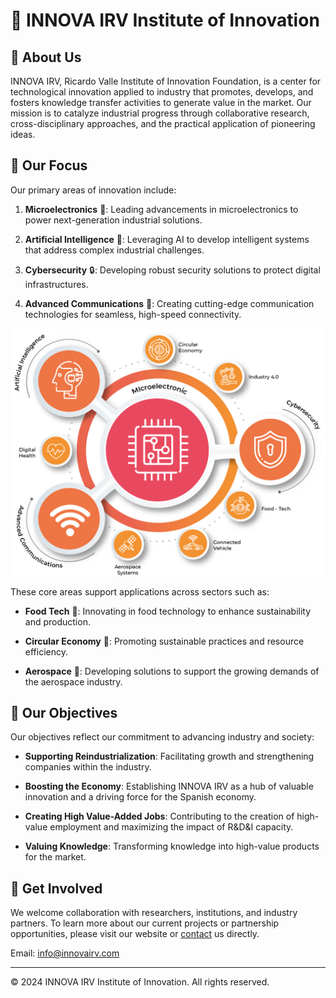 # 🚀 INNOVA IRV Institute of Innovation

## 🌟 About Us

INNOVA IRV, Ricardo Valle Institute of Innovation Foundation, is a center for technological innovation applied to industry that promotes, develops, and fosters knowledge transfer activities to generate value in the market. Our mission is to catalyze industrial progress through collaborative research, cross-disciplinary approaches, and the practical application of pioneering ideas.

## 🔬 Our Focus

Our primary areas of innovation include:

1. **Microelectronics** 🔧: Leading advancements in microelectronics to power next-generation industrial solutions.

2. **Artificial Intelligence** 🤖: Leveraging AI to develop intelligent systems that address complex industrial challenges.

3. **Cybersecurity** 🔒: Developing robust security solutions to protect digital infrastructures.

4. **Advanced Communications** 📡: Creating cutting-edge communication technologies for seamless, high-speed connectivity.

<div align=center>
  <img src="./FIRVI_core_areas.png" alt="Core Areas of Focus" width="600"/>
</div>

These core areas support applications across sectors such as:

- **Food Tech** 🍲: Innovating in food technology to enhance sustainability and production.

- **Circular Economy** 🔄: Promoting sustainable practices and resource efficiency.

- **Aerospace** 🚀: Developing solutions to support the growing demands of the aerospace industry.

## 🎯 Our Objectives

Our objectives reflect our commitment to advancing industry and society:

- **Supporting Reindustrialization**: Facilitating growth and strengthening companies within the industry.

- **Boosting the Economy**: Establishing INNOVA IRV as a hub of valuable innovation and a driving force for the Spanish economy.

- **Creating High Value-Added Jobs**: Contributing to the creation of high-value employment and maximizing the impact of R&D&I capacity.

- **Valuing Knowledge**: Transforming knowledge into high-value products for the market.

## 🤝 Get Involved

We welcome collaboration with researchers, institutions, and industry partners. To learn more about our current projects or partnership opportunities, please visit our website or [contact](https://innovairv.com/en/contact/) us directly.

Email: [info@innovairv.com](mailto:info@innovairv.com)

---

© 2024 INNOVA IRV Institute of Innovation. All rights reserved.

<!--

**Here are some ideas to get you started:**

🙋‍♀️ A short introduction - what is your organization all about?
🌈 Contribution guidelines - how can the community get involved?
👩‍💻 Useful resources - where can the community find your docs? Is there anything else the community should know?
🍿 Fun facts - what does your team eat for breakfast?
🧙 Remember, you can do mighty things with the power of [Markdown](https://docs.github.com/github/writing-on-github/getting-started-with-writing-and-formatting-on-github/basic-writing-and-formatting-syntax)
-->
